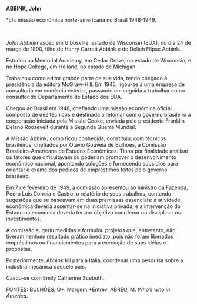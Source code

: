 **ABBINK, John**

\*ch. missão econômica norte-americana no Brasil 1948-1949.

 

*John Abbink*nasceu em Gibbsville, estado de Wisconsin (EUA), no dia 24
de março de 1890, filho de Henry Garrett Abbink e de Deliah Flipse
Abbink.

Estudou na Memorial Academy, em Cedar Grove, no estado de Wisconsin, e
no Hope College, em Holland, no estado de Michigan.

Trabalhou como editor grande parte de sua vida, tendo chegado à
presidência da editora McGraw-Hill. Em 1945, ligou-se a uma empresa de
consultoria em comércio exterior, passando em seguida a trabalhar como
consultor do Departamento de Estado dos EUA.

Chegou ao Brasil em 1948, chefiando uma missão econômica oficial
composta de dez técnicos e destinada a retomar com o governo brasileiro
a cooperação iniciada pela Missão Cooke, enviada pelo presidente
Franklin Delano Roosevelt durante a Segunda Guerra Mundial.

A Missão Abbink, como ficou conhecida, constituiu, com técnicos
brasileiros, chefiados por Otávio Gouveia de Bulhões, a Comissão
Brasileiro-Americana de Estudos Econômicos. Tinha por finalidade
analisar os fatores que dificultavam ou poderiam promover o
desenvolvimento econômico nacional, apontando soluções e fornecendo
subsídios para orientar o exame dos pedidos de empréstimos feitos pelo
governo brasileiro.

Em 7 de fevereiro de 1949, a comissão apresentou ao ministro da Fazenda,
Pedro Luís Correia e Castro, o relatório de seus trabalhos, contendo
sugestões que se baseavam em duas premissas essenciais: a atividade
econômica deveria assentar-se na iniciativa privada, e a intervenção do
Estado na economia deveria ter por objetivo coordenar ou disciplinar os
investimentos.

A comissão sugeriu medidas e formulou projetos que, entretanto, não
tiveram nenhum resultado prático imediato, pois não foram liberados
empréstimos ou financiamentos para a execução de suas idéias e
propostas.

Posteriormente, Abbink foi para a Itália, coordenar uma pesquisa sobre a
indústria mecânica daquele país.

Casou-se com Emily Catherine Sceboth.

FONTES: BULHÕES, O*. Margem;*Entrev. ABREU, M. *Who’s who in America.*

 
